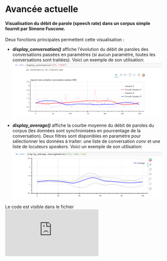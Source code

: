 # Avancée actuelle

#### Visualisation du débit de parole (speech rate) dans un corpus simple fournit par Simone Fuscone.
Deux fonctions principales permettent cette visualisation :
* ***display_conversation()*** affiche l'évolution du débit de paroles des conversations passées en paramètres (si aucun paramètre, toutes les conversations sont traitées). Voici un exemple de son utilisation:
![Capture 1](https://raw.githubusercontent.com/Antonin-Gaboriau/lpl-data-visualization-api/master/Captures/capture1.PNG)

* ***display_average()*** affiche la courbe moyenne du débit de paroles du corpus (les données sont synchronisées en pourcentage de la conversation). Deux filtres sont disponibles en paramètre pour sélectionner les données à traiter: une liste de conversation *conv* et une liste de locuteurs *speakers*. Voici un exemple de son utilisation:
![Capture 2](https://raw.githubusercontent.com/Antonin-Gaboriau/lpl-data-visualization-api/master/Captures/capture2.PNG)

Le code est visible dans le fichier ![simple_data.py](https://github.com/Antonin-Gaboriau/lpl-data-visualization-api/blob/master/simple_data.py)
